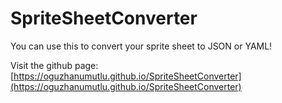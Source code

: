 # SpriteSheetConverter
You can use this to convert your sprite sheet to JSON or YAML!

Visit the github page: [https://oguzhanumutlu.github.io/SpriteSheetConverter](https://oguzhanumutlu.github.io/SpriteSheetConverter)
